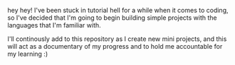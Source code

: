 hey hey! I've been stuck in tutorial hell for a while when it comes to coding, so I've decided that I'm going to begin building simple projects with the languages that I'm familiar with. 

I'll continously add to this repository as I create new mini projects, and this will act as a documentary of my progress and to hold me accountable for my learning :)

